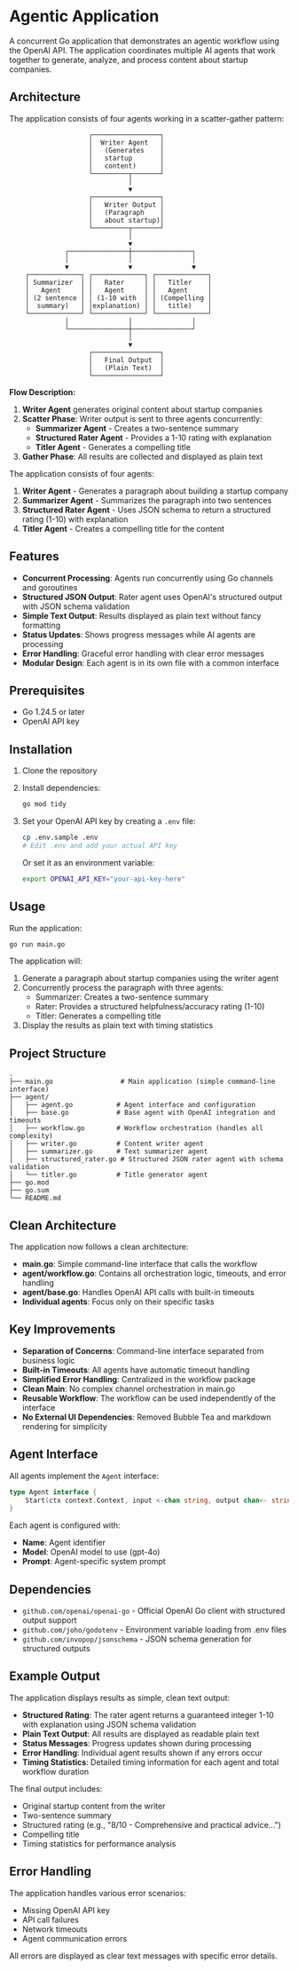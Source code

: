 # Agentic Application

A concurrent Go application that demonstrates an agentic workflow using the OpenAI API. The application coordinates multiple AI agents that work together to generate, analyze, and process content about startup companies.

## Architecture

The application consists of four agents working in a scatter-gather pattern:

```
                    ┌─────────────────┐
                    │  Writer Agent   │
                    │   (Generates    │
                    │   startup       │
                    │   content)      │
                    └─────────┬───────┘
                              │
                              ▼
                    ┌─────────────────┐
                    │   Writer Output │
                    │   (Paragraph    │
                    │   about startup)│
                    └─────────┬───────┘
                              │
                              ▼
              ┌───────────────┼───────────────┐
              │               │               │
              ▼               ▼               ▼
    ┌─────────────┐ ┌─────────────┐ ┌─────────────┐
    │ Summarizer  │ │   Rater     │ │   Titler    │
    │   Agent     │ │   Agent     │ │   Agent     │
    │ (2 sentence │ │ (1-10 with  │ │ (Compelling │
    │  summary)   │ │explanation) │ │   title)    │
    └─────────────┘ └─────────────┘ └─────────────┘
              │               │               │
              └───────────────┼───────────────┘
                              │
                              ▼
                    ┌─────────────────┐
                    │   Final Output  │
                    │   (Plain Text)  │
                    └─────────────────┘
```

**Flow Description:**

1. **Writer Agent** generates original content about startup companies
2. **Scatter Phase**: Writer output is sent to three agents concurrently:
   - **Summarizer Agent** - Creates a two-sentence summary
   - **Structured Rater Agent** - Provides a 1-10 rating with explanation
   - **Titler Agent** - Generates a compelling title
3. **Gather Phase**: All results are collected and displayed as plain text

The application consists of four agents:

1. **Writer Agent** - Generates a paragraph about building a startup company
2. **Summarizer Agent** - Summarizes the paragraph into two sentences
3. **Structured Rater Agent** - Uses JSON schema to return a structured rating (1-10) with explanation
4. **Titler Agent** - Creates a compelling title for the content

## Features

- **Concurrent Processing**: Agents run concurrently using Go channels and goroutines
- **Structured JSON Output**: Rater agent uses OpenAI's structured output with JSON schema validation
- **Simple Text Output**: Results displayed as plain text without fancy formatting
- **Status Updates**: Shows progress messages while AI agents are processing
- **Error Handling**: Graceful error handling with clear error messages
- **Modular Design**: Each agent is in its own file with a common interface

## Prerequisites

- Go 1.24.5 or later
- OpenAI API key

## Installation

1. Clone the repository
2. Install dependencies:

   ```bash
   go mod tidy
   ```

3. Set your OpenAI API key by creating a `.env` file:

   ```bash
   cp .env.sample .env
   # Edit .env and add your actual API key
   ```

   Or set it as an environment variable:

   ```bash
   export OPENAI_API_KEY="your-api-key-here"
   ```

## Usage

Run the application:

```bash
go run main.go
```

The application will:

1. Generate a paragraph about startup companies using the writer agent
2. Concurrently process the paragraph with three agents:
   - Summarizer: Creates a two-sentence summary
   - Rater: Provides a structured helpfulness/accuracy rating (1-10)
   - Titler: Generates a compelling title
3. Display the results as plain text with timing statistics

## Project Structure

```
.
├── main.go                 # Main application (simple command-line interface)
├── agent/
│   ├── agent.go           # Agent interface and configuration
│   ├── base.go            # Base agent with OpenAI integration and timeouts
│   ├── workflow.go        # Workflow orchestration (handles all complexity)
│   ├── writer.go          # Content writer agent
│   ├── summarizer.go      # Text summarizer agent
│   ├── structured_rater.go # Structured JSON rater agent with schema validation
│   └── titler.go          # Title generator agent
├── go.mod
├── go.sum
└── README.md
```

## Clean Architecture

The application now follows a clean architecture:

- **main.go**: Simple command-line interface that calls the workflow
- **agent/workflow.go**: Contains all orchestration logic, timeouts, and error handling
- **agent/base.go**: Handles OpenAI API calls with built-in timeouts
- **Individual agents**: Focus only on their specific tasks

## Key Improvements

- **Separation of Concerns**: Command-line interface separated from business logic
- **Built-in Timeouts**: All agents have automatic timeout handling
- **Simplified Error Handling**: Centralized in the workflow package
- **Clean Main**: No complex channel orchestration in main.go
- **Reusable Workflow**: The workflow can be used independently of the interface
- **No External UI Dependencies**: Removed Bubble Tea and markdown rendering for simplicity

## Agent Interface

All agents implement the `Agent` interface:

```go
type Agent interface {
    Start(ctx context.Context, input <-chan string, output chan<- string) error
}
```

Each agent is configured with:

- **Name**: Agent identifier
- **Model**: OpenAI model to use (gpt-4o)
- **Prompt**: Agent-specific system prompt

## Dependencies

- `github.com/openai/openai-go` - Official OpenAI Go client with structured output support
- `github.com/joho/godotenv` - Environment variable loading from .env files
- `github.com/invopop/jsonschema` - JSON schema generation for structured outputs

## Example Output

The application displays results as simple, clean text output:

- **Structured Rating**: The rater agent returns a guaranteed integer 1-10 with explanation using JSON schema validation
- **Plain Text Output**: All results are displayed as readable plain text
- **Status Messages**: Progress updates shown during processing
- **Error Handling**: Individual agent results shown if any errors occur
- **Timing Statistics**: Detailed timing information for each agent and total workflow duration

The final output includes:

- Original startup content from the writer
- Two-sentence summary
- Structured rating (e.g., "8/10 - Comprehensive and practical advice...")
- Compelling title
- Timing statistics for performance analysis

## Error Handling

The application handles various error scenarios:

- Missing OpenAI API key
- API call failures
- Network timeouts
- Agent communication errors

All errors are displayed as clear text messages with specific error details.
